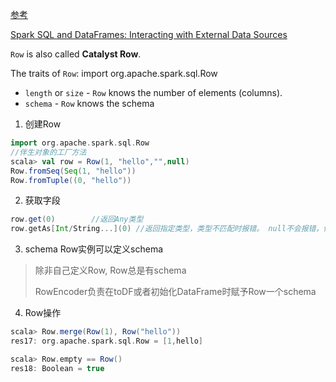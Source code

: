 [参考](https://jaceklaskowski.gitbooks.io/mastering-spark-sql/content/spark-sql-Row.html)

[Spark SQL and DataFrames: Interacting with External Data Sources](https://databricks.com/notebooks/gallery/SparkSQLAndUDFs.html)

`Row` is also called **Catalyst Row**.

The traits of `Row`:
import org.apache.spark.sql.Row

- `length` or `size` - `Row` knows the number of elements (columns).
- `schema` - `Row` knows the schema

1. 创建Row

```scala
import org.apache.spark.sql.Row
//伴生对象的工厂方法
scala> val row = Row(1, "hello","",null)
Row.fromSeq(Seq(1, "hello"))
Row.fromTuple((0, "hello"))
```

2. 获取字段

```scala
row.get(0)        //返回Any类型
row.getAs[Int/String...](0) //返回指定类型，类型不匹配时报错。 null不会报错，但转成Int时是0，转成String时是null
```

3. schema
   Row实例可以定义schema

> 除非自己定义Row, Row总是有schema
>
> RowEncoder负责在toDF或者初始化DataFrame时赋予Row一个schema

4. Row操作

```scala
scala> Row.merge(Row(1), Row("hello"))
res17: org.apache.spark.sql.Row = [1,hello]

scala> Row.empty == Row()
res18: Boolean = true
```



